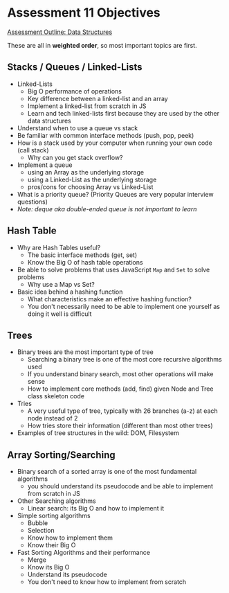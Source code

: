 # Assessment 11 Objectives

[Assessment Outline: Data Structures](https://github.com/Techtonica/curriculum/tree/main/projects/data-structures-algorithms-assessment.md)

These are all in **weighted order**, so most important topics are first.

## Stacks / Queues / Linked-Lists

- Linked-Lists
  - Big O performance of operations
  - Key difference between a linked-list and an array
  - Implement a linked-list from scratch in JS
  - Learn and tech linked-lists first because they are used by the other data structures
- Understand when to use a queue vs stack
- Be familiar with common interface methods (push, pop, peek)
- How is a stack used by your computer when running your own code (call stack)
  - Why can you get stack overflow?
- Implement a queue
  - using an Array as the underlying storage
  - using a Linked-List as the underlying storage
  - pros/cons for choosing Array vs Linked-List
- What is a priority queue? (Priority Queues are very popular interview questions)
- _Note: deque aka double-ended queue is not important to learn_

## Hash Table

- Why are Hash Tables useful?
  - The basic interface methods (get, set)
  - Know the Big O of hash table operations
- Be able to solve problems that uses JavaScript `Map` and `Set` to solve problems
  - Why use a Map vs Set?
- Basic idea behind a hashing function
  - What characteristics make an effective hashing function?
  - You don't necessarily need to be able to implement one yourself as doing it well is difficult

## Trees

- Binary trees are the most important type of tree
  - Searching a binary tree is one of the most core recursive algorithms used
  - If you understand binary search, most other operations will make sense
  - How to implement core methods (add, find) given Node and Tree class skeleton code
- Tries
  - A very useful type of tree, typically with 26 branches (a-z) at each node instead of 2
  - How tries store their information (different than most other trees)
- Examples of tree structures in the wild: DOM, Filesystem

## Array Sorting/Searching

- Binary search of a sorted array is one of the most fundamental algorithms
  - you should understand its pseudocode and be able to implement from scratch in JS
- Other Searching algorithms
  - Linear search: its Big O and how to implement it
- Simple sorting algorithms
  - Bubble
  - Selection
  - Know how to implement them
  - Know their Big O
- Fast Sorting Algorithms and their performance
  - Merge
  - Know its Big O
  - Understand its pseudocode
  - You don't need to know how to implement from scratch
